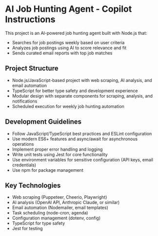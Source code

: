 <!-- Use this file to provide workspace-specific custom instructions to Copilot. For more details, visit https://code.visualstudio.com/docs/copilot/copilot-customization#_use-a-githubcopilotinstructionsmd-file -->

# AI Job Hunting Agent - Copilot Instructions

This project is an AI-powered job hunting agent built with Node.js that:

- Searches for job postings weekly based on user criteria
- Analyzes job postings using AI to score relevance and fit
- Sends curated email reports with top job matches

## Project Structure

- Node.js/JavaScript-based project with web scraping, AI analysis, and email automation
- TypeScript for better type safety and development experience
- Modular design with separate components for scraping, analysis, and notifications
- Scheduled execution for weekly job hunting automation

## Development Guidelines

- Follow JavaScript/TypeScript best practices and ESLint configuration
- Use modern ES6+ features and async/await for asynchronous operations
- Implement proper error handling and logging
- Write unit tests using Jest for core functionality
- Use environment variables for sensitive configuration (API keys, email credentials)
- Use npm for package management

## Key Technologies

- Web scraping (Puppeteer, Cheerio, Playwright)
- AI analysis (OpenAI API, Anthropic Claude, or similar)
- Email automation (Nodemailer, email templates)
- Task scheduling (node-cron, agenda)
- Configuration management (dotenv, config)
- TypeScript for type safety
- Jest for testing
